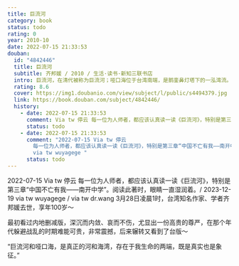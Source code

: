```yaml
---
title: 巨流河
category: book
status: todo
rating: 0
year: 2010-10
date: 2022-07-15 21:33:53
douban:
  id: "4842446"
  title: 巨流河
  subtitle: 齐邦媛 / 2010 / 生活·读书·新知三联书店
  intro: 巨流河，在清代被称为巨流河；哑口海位于台湾南端，是鹅銮鼻灯塔下的一泓湾流。这本书写的是一个并未远去的时代，关于两代人从巨流河到哑口海的故事。那立志将中国建设成现代化国家的父亲，在牧草中哭泣的母亲，公而忘私的先生；唱着《松花江上》的东北流亡学子，初识文学滋味的南开少女，含泪朗诵雪莱和济慈的朱光潜；那盛开铁石芍药的故乡，那波涛滚滚的巨流河，那暮色山风里、隘口边回头探望的少年张大飞……六十年来，作者读书、教书，写评论文章，却一直念念不忘当年事——郭松龄在东北家乡为厚植国力反抗军阀的兵谏；抗战初起，二十九军浴血守卫华北，牺牲之壮烈；南京大屠杀，国都化为鬼蜮的悲痛；保卫大武汉，民心觉醒，誓做决不投降的中国人之慷慨激昂；夺回台儿庄的激励；一步步攀登跋涉湘桂路、川黔路奔往重庆，绝处逢生的盼望；在四川、在滇缅公路上誓死守土的英勇战士的容颜，坚毅如在眼前；那一张张呼喊同胞、凝聚人心的战报、文告、号外，在作者心中仍墨迹未干……作者给我们讲述了一个埋藏着巨大悲伤的时代，同时也是所有中国人引以为荣的，真正存在过的，最有骨气的中国！
  rating: 8.6
  cover: https://img1.doubanio.com/view/subject/l/public/s4494379.jpg
  link: https://book.douban.com/subject/4842446/
  history:
    - date: 2022-07-15 21:33:53
      comment: Via tw 停云 每一位为人师者，都应该认真读一读《巨流河》，特别是第三章“中国不亡有我——南开中学”。阅读此著时，眼睛一直湿润着。
      status: todo
    - date: 2022-07-15 21:33:53
      comment: "2022-07-15 Via tw 停云
        每一位为人师者，都应该认真读一读《巨流河》，特别是第三章“中国不亡有我——南开中学”。阅读此著时，眼睛一直湿润着。/ 2023-12-19
        via tw wuyagege "
      status: todo
---
```


2022-07-15 Via tw 停云 每一位为人师者，都应该认真读一读《巨流河》，特别是第三章“中国不亡有我——南开中学”。阅读此著时，眼睛一直湿润着。/ 2023-12-19 via tw wuyagege / via tw dr.wang 3月28日凌晨1时，台湾知名作家、学者齐邦媛去世，享年100岁～

最初看过内地删减版，深沉而内敛、哀而不伤，尤显出一份高贵的尊严，在那个年代躲避战乱的时期难能可贵，非常震撼，后来辗转又看到了台版～

“巨流河和哑口海，是真正的河和海湾，存在于我生命的两端，既是真实也是象征。”
